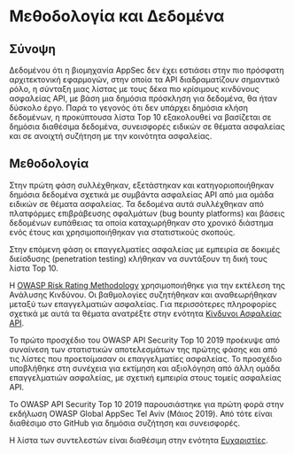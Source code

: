 Μεθοδολογία και Δεδομένα
====================

## Σύνοψη

Δεδομένου ότι η βιομηχανία AppSec δεν έχει εστιάσει στην πιο πρόσφατη αρχιτεκτονική εφαρμογών, 
στην οποία τα API διαδραματίζουν σημαντικό ρόλο, η σύνταξη μιας λίστας με τους δέκα πιο κρίσιμους 
κινδύνους ασφαλείας API, με βάση μια δημόσια πρόσκληση για δεδομένα, θα ήταν δύσκολο έργο. 
Παρά το γεγονός ότι δεν υπάρχει δημόσια κλήση δεδομένων, η προκύπτουσα λίστα Top 10 εξακολουθεί 
να βασίζεται σε δημόσια διαθέσιμα δεδομένα, συνεισφορές ειδικών σε θέματα ασφαλείας και σε ανοιχτή συζήτηση 
με την κοινότητα ασφαλείας. 

## Μεθοδολογία

Στην πρώτη φάση συλλέχθηκαν, εξετάστηκαν και κατηγοριοποιήθηκαν δημόσια δεδομένα σχετικά 
με συμβάντα ασφαλείας API από μια ομάδα ειδικών σε θέματα ασφαλείας. Τα δεδομένα αυτά συλλέχθηκαν 
από πλατφόρμες επιβράβευσης σφαλμάτων (bug bounty platforms) και βάσεις δεδομένων ευπάθειας τα οποία καταχωρήθηκαν στο χρονικό διάστημα ενός έτους και χρησιμοποιήθηκαν για στατιστικούς σκοπούς.

Στην επόμενη φάση οι επαγγελματίες ασφαλείας με εμπειρία σε δοκιμές διείσδυσης
(penetration testing) κλήθηκαν να συντάξουν τη δική τους λίστα Top 10.

Η [OWASP Risk Rating Methodology][1] χρησιμοποιήθηκε για την εκτέλεση της Ανάλυσης Κινδύνου. 
Οι βαθμολογίες συζητήθηκαν και αναθεωρήθηκαν μεταξύ των επαγγελματιών ασφαλείας. 
Για περισσότερες πληροφορίες σχετικά με αυτά τα θέματα ανατρέξτε στην ενότητα [Κίνδυνοι Ασφαλείας API][2].

Το πρώτο προσχέδιο του OWASP API Security Top 10 2019 προέκυψε από συναίνεση των 
στατιστικών αποτελεσμάτων της πρώτης φάσης και από τις λίστες που προετοίμασαν οι επαγγελματίες ασφαλείας. 
Το προσχέδιο υποβλήθηκε στη συνέχεια για εκτίμηση και αξιολόγηση από άλλη ομάδα 
επαγγελματιών ασφαλείας, με σχετική εμπειρία στους τομείς ασφαλείας API.

Το OWASP API Security Top 10 2019 παρουσιάστηκε για πρώτη φορά στην εκδήλωση 
OWASP Global AppSec Tel Aviv (Μάιος 2019). Από τότε είναι διαθέσιμο στο GitHub 
για δημόσια συζήτηση και συνεισφορές.

Η λίστα των συντελεστών είναι διαθέσιμη στην ενότητα [Ευχαριστίες][3].

[1]: https://www.owasp.org/index.php/OWASP_Risk_Rating_Methodology
[2]: ./0x10-api-security-risks.md
[3]: ./0xd1-acknowledgments.md
